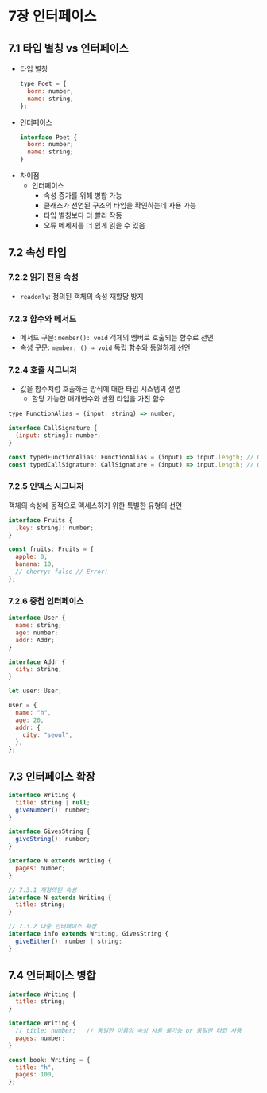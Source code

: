 # 7장 인터페이스

## 7.1 타입 별칭 vs 인터페이스

- 타입 별칭
  ```jsx
  type Poet = {
    born: number,
    name: string,
  };
  ```
- 인터페이스
  ```jsx
  interface Poet {
    born: number;
    name: string;
  }
  ```
- 차이점
  - 인터페이스
    - 속성 증가를 위해 병합 가능
    - 클래스가 선언된 구조의 타입을 확인하는데 사용 가능
    - 타입 별칭보다 더 빨리 작동
    - 오류 메세지를 더 쉽게 읽을 수 있음

## 7.2 속성 타입

### 7.2.2 읽기 전용 속성

- `readonly`: 정의된 객체의 속성 재할당 방지

### 7.2.3 함수와 메서드

- 메서드 구문: `member(): void` 객체의 멤버로 호출되는 함수로 선언
- 속성 구문: `member: () ⇒ void` 독립 함수와 동일하게 선언

### 7.2.4 호출 시그니처

- 값을 함수처럼 호출하는 방식에 대한 타입 시스템의 설명
  - 할당 가능한 매개변수와 반환 타입을 가진 함수

```jsx
type FunctionAlias = (input: string) => number;

interface CallSignature {
  (input: string): number;
}

const typedFunctionAlias: FunctionAlias = (input) => input.length; // OK
const typedCallSignature: CallSignature = (input) => input.length; // OK
```

### 7.2.5 인덱스 시그니처

객체의 속성에 동적으로 액세스하기 위한 특별한 유형의 선언

```jsx
interface Fruits {
  [key: string]: number;
}

const fruits: Fruits = {
  apple: 0,
  banana: 10,
  // cherry: false // Error!
};
```

### 7.2.6 중첩 인터페이스

```jsx
interface User {
  name: string;
  age: number;
  addr: Addr;
}

interface Addr {
  city: string;
}

let user: User;

user = {
  name: "h",
  age: 20,
  addr: {
    city: "seoul",
  },
};
```

## 7.3 인터페이스 확장

```jsx
interface Writing {
  title: string | null;
  giveNumber(): number;
}

interface GivesString {
  giveString(): number;
}

interface N extends Writing {
  pages: number;
}

// 7.3.1 재정의된 속성
interface N extends Writing {
  title: string;
}

// 7.3.2 다중 인터페이스 확장
interface info extends Writing, GivesString {
  giveEither(): number | string;
}
```

## 7.4 인터페이스 병합

```jsx
interface Writing {
  title: string;
}

interface Writing {
  // title: number;   // 동일한 이름의 속성 사용 불가능 or 동일한 타입 사용
  pages: number;
}

const book: Writing = {
  title: "h",
  pages: 100,
};
```
